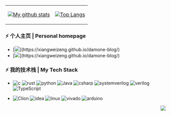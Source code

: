 
<table>
<tr>
<td>

[![My github stats](https://github-readme-stats.vercel.app/api?username=xiangweizeng&show_icons=true&include_all_commits=true&hide=issues,contribs&custom_title=My%20GitHub%20Stats)]()

</td>
<td>

[![Top Langs](https://github-readme-stats.vercel.app/api/top-langs/?username=xiangweizeng&layout=compact&langs_count=4)]()

</td>
</tr>
</table>


### ⚡ 个人主页  |  Personal homepage

- [![](https://img.shields.io/badge/zsr-github-red?logo=Github&label=Github-Pages:)](https://xiangweizeng.github.io/damone-blog/)
- [![](https://img.shields.io/badge/zsr-gitee-red?logo=Gitee&label=Gitee-Pages:)](https://xiangweizeng.github.io/damone-blog/)


### ⚡ 我的技术栈 | My Tech Stack

* ![c](https://img.shields.io/badge/-C/C++-red?logo=c&logoColor=ffffff)   ![rust](https://img.shields.io/badge/-Rust-00979D.svg?logo=Rust&logoColor=ffffff)  ![python](https://img.shields.io/badge/-Python-3776AB?logo=python&logoColor=ffffff) ![Java](https://img.shields.io/badge/-Java-99979D.svg?logo=java&logoColor=ffffff) ![csharp](https://img.shields.io/badge/-Csharp-239120?logo=csharp&logoColor=ffffff)  ![systemverilog](https://img.shields.io/badge/-SystemVerilog-CAD09D.svg) ![verilog](https://img.shields.io/badge/-Verilog-8985F0.svg) ![TypeScript](https://img.shields.io/badge/-TypeStript-00479D.svg?logo=TypeScript&logoColor=ffffff)

* ![Clion](https://img.shields.io/badge/-Clion-00479D.svg?logo=Clion&logoColor=ffffff)  ![idea](https://img.shields.io/badge/-IDEA-77479D.svg?logo=intellijidea&logoColor=ffffff) ![linux](https://img.shields.io/badge/-Linux-00007D.svg?logo=linux&logoColor=ffffff)  ![vivado](https://img.shields.io/badge/-Vivado-FF1010.svg?logo=xilinx&logoColor=ffffff) ![arduino](https://img.shields.io/badge/-Arduino-00979D.svg?logo=arduino&logoColor=ffffff) 


<img align="right" src="https://komarev.com/ghpvc/?username=xiangweizeng&color=green">
